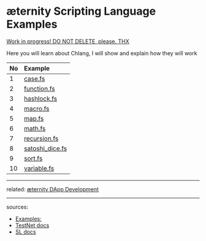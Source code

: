 æternity Scripting Language Examples
====================================

[Work in progress! DO NOT DELETE, please. THX](https://github.com/aeternity/testnet/pull/94)

Here you will learn about Chlang, I will show and explain how they will work

|  No |    Example                                                                                                            |
|:--|:---------------------------------------------------------------------------------------------------------------|
| 1  | [case.fs](https://github.com/aeternity/chalang/blob/master/examples/case.fs "case.fs")                         |
|  2 | [function.fs](https://github.com/aeternity/chalang/blob/master/examples/function.fs "function.fs")             |
|  3 | [hashlock.fs](https://github.com/aeternity/chalang/blob/master/examples/hashlock.fs "hashlock.fs")             |
|  4 | [macro.fs](https://github.com/aeternity/chalang/blob/master/examples/macro.fs "macro.fs")                      |
|  5 | [map.fs](https://github.com/aeternity/chalang/blob/master/examples/map.fs "map.fs")                            |
|  6 | [math.fs](https://github.com/aeternity/chalang/blob/master/examples/math.fs "math.fs")                         |
|  7 | [recursion.fs](https://github.com/aeternity/chalang/blob/master/examples/recursion.fs "recursion.fs")          |
|  8 | [satoshi_dice.fs](https://github.com/aeternity/chalang/blob/master/examples/satoshi_dice.fs "satoshi_dice.fs") |
|  9 | [sort.fs](https://github.com/aeternity/chalang/blob/master/examples/sort.fs "sort.fs")                         |
|  10 | [variable.fs](https://github.com/aeternity/chalang/blob/master/examples/variable.fs "variable.fs")             |


***

related: [æternity DApp Development](æternity-DApp-Development)

***

sources:
* [Examples:](../../../../aeternity/chalang/tree/master/examples)
* [TestNet docs](../../../../aeternity/testnet/tree/master/docs/)
* [SL docs](../../../../aeternity/testnet/tree/master/docs/)